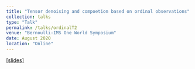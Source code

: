 ```yaml
---
title: "Tensor denoising and compoetion based on ordinal observations"
collection: talks
type: "Talk"
permalink: /talks/ordinalT2
venue: "Bernoulli-IMS One World Symposium"
date: August 2020
location: "Online"
---
```


[[slides]](https://github.com/Chanwoost/Chanwoost.github.io/tree/master/files/Chanwoo_lee_slides.pdf)
